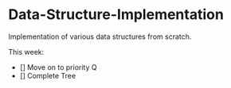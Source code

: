 # Data-Structure-Implementation
 Implementation of various data structures from scratch. 
 
 This week: 
 - [] Move on to priority Q
 - [] Complete Tree
